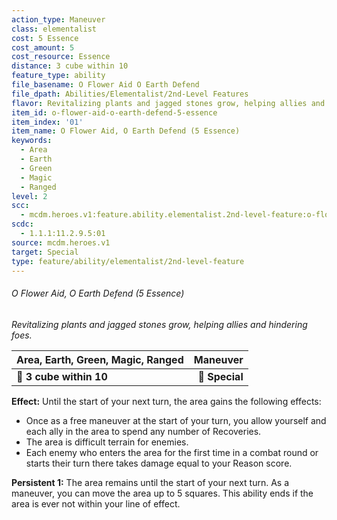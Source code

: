 ```yaml
---
action_type: Maneuver
class: elementalist
cost: 5 Essence
cost_amount: 5
cost_resource: Essence
distance: 3 cube within 10
feature_type: ability
file_basename: O Flower Aid O Earth Defend
file_dpath: Abilities/Elementalist/2nd-Level Features
flavor: Revitalizing plants and jagged stones grow, helping allies and hindering foes.
item_id: o-flower-aid-o-earth-defend-5-essence
item_index: '01'
item_name: O Flower Aid, O Earth Defend (5 Essence)
keywords:
  - Area
  - Earth
  - Green
  - Magic
  - Ranged
level: 2
scc:
  - mcdm.heroes.v1:feature.ability.elementalist.2nd-level-feature:o-flower-aid-o-earth-defend-5-essence
scdc:
  - 1.1.1:11.2.9.5:01
source: mcdm.heroes.v1
target: Special
type: feature/ability/elementalist/2nd-level-feature
---
```


###### O Flower Aid, O Earth Defend (5 Essence)

*Revitalizing plants and jagged stones grow, helping allies and hindering foes.*

| **Area, Earth, Green, Magic, Ranged** |   **Maneuver** |
| ------------------------------------- | -------------: |
| **📏 3 cube within 10**               | **🎯 Special** |

**Effect:** Until the start of your next turn, the area gains the following effects:

- Once as a free maneuver at the start of your turn, you allow yourself and each ally in the area to spend any number of Recoveries.
- The area is difficult terrain for enemies.
- Each enemy who enters the area for the first time in a combat round or starts their turn there takes damage equal to your Reason score.

**Persistent 1:** The area remains until the start of your next turn. As a maneuver, you can move the area up to 5 squares. This ability ends if the area is ever not within your line of effect.
